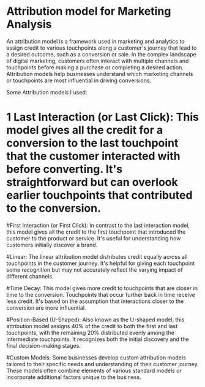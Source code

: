 # Attribution model for Marketing Analysis

An attribution model is a framework used in marketing and analytics to assign credit to various touchpoints along a customer's journey that lead to a desired outcome, such as a conversion or sale. In the complex landscape of digital marketing, customers often interact with multiple channels and touchpoints before making a purchase or completing a desired action. Attribution models help businesses understand which marketing channels or touchpoints are most influential in driving conversions.

Some Attribution models I used:

# 1 Last Interaction (or Last Click): This model gives all the credit for a conversion to the last touchpoint that the customer interacted with before converting. It's straightforward but can overlook earlier touchpoints that contributed to the conversion.

#First Interaction (or First Click): In contrast to the last interaction model, this model gives all the credit to the first touchpoint that introduced the customer to the product or service. It's useful for understanding how customers initially discover a brand.

#Linear: The linear attribution model distributes credit equally across all touchpoints in the customer journey. It's helpful for giving each touchpoint some recognition but may not accurately reflect the varying impact of different channels.

#Time Decay: This model gives more credit to touchpoints that are closer in time to the conversion. Touchpoints that occur further back in time receive less credit. It's based on the assumption that interactions closer to the conversion are more influential.

#Position-Based (U-Shaped): Also known as the U-shaped model, this attribution model assigns 40% of the credit to both the first and last touchpoints, with the remaining 20% distributed evenly among the intermediate touchpoints. It recognizes both the initial discovery and the final decision-making stages.

#Custom Models: Some businesses develop custom attribution models tailored to their specific needs and understanding of their customer journey. These models often combine elements of various standard models or incorporate additional factors unique to the business.

